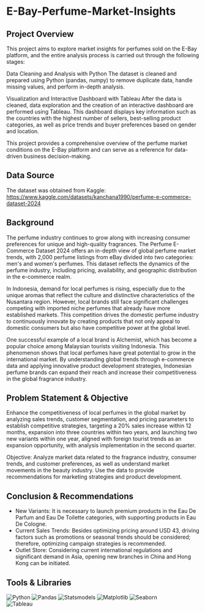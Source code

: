 # E-Bay-Perfume-Market-Insights
## Project Overview
This project aims to explore market insights for perfumes sold on the E-Bay platform, and the entire analysis process is carried out through the following stages:

Data Cleaning and Analysis with Python
The dataset is cleaned and prepared using Python (pandas, numpy) to remove duplicate data, handle missing values, and perform in-depth analysis.

Visualization and Interactive Dashboard with Tableau
After the data is cleaned, data exploration and the creation of an interactive dashboard are performed using Tableau. This dashboard displays key information such as the countries with the highest number of sellers, best-selling product categories, as well as price trends and buyer preferences based on gender and location.

This project provides a comprehensive overview of the perfume market conditions on the E-Bay platform and can serve as a reference for data-driven business decision-making.

## Data Source
The dataset was obtained from Kaggle: https://www.kaggle.com/datasets/kanchana1990/perfume-e-commerce-dataset-2024

## Background
The perfume industry continues to grow along with increasing consumer preferences for unique and high-quality fragrances. The Perfume E-Commerce Dataset 2024 offers an in-depth view of global perfume market trends, with 2,000 perfume listings from eBay divided into two categories: men's and women's perfumes. This dataset reflects the dynamics of the perfume industry, including pricing, availability, and geographic distribution in the e-commerce realm.

In Indonesia, demand for local perfumes is rising, especially due to the unique aromas that reflect the culture and distinctive characteristics of the Nusantara region. However, local brands still face significant challenges competing with imported niche perfumes that already have more established markets. This competition drives the domestic perfume industry to continuously innovate by creating products that not only appeal to domestic consumers but also have competitive power at the global level.

One successful example of a local brand is Alchemist, which has become a popular choice among Malaysian tourists visiting Indonesia. This phenomenon shows that local perfumes have great potential to grow in the international market. By understanding global trends through e-commerce data and applying innovative product development strategies, Indonesian perfume brands can expand their reach and increase their competitiveness in the global fragrance industry.

## Problem Statement & Objective
Enhance the competitiveness of local perfumes in the global market by analyzing sales trends, customer segmentation, and pricing parameters to establish competitive strategies, targeting a 20% sales increase within 12 months, expansion into three countries within two years, and launching two new variants within one year, aligned with foreign tourist trends as an expansion opportunity, with analysis implementation in the second quarter.

Objective: Analyze market data related to the fragrance industry, consumer trends, and customer preferences, as well as understand market movements in the beauty industry. Use the data to provide recommendations for marketing strategies and product development.

## Conclusion & Recommendations
- New Variants: It is necessary to launch premium products in the Eau De Parfum and Eau De Toilette categories, with supporting products in Eau De Cologne.
- Current Sales Trends: Besides optimizing pricing around USD 43, driving factors such as promotions or seasonal trends should be considered; therefore, optimizing campaign strategies is recommended.
- Outlet Store: Considering current international regulations and significant demand in Asia, opening new branches in China and Hong Kong can be initiated.

## Tools & Libraries
![Python](https://img.shields.io/badge/Python-3776AB?style=for-the-badge&logo=python&logoColor=white)
![Pandas](https://img.shields.io/badge/Pandas-150458?style=for-the-badge&logo=pandas&logoColor=white)
![Statsmodels](https://img.shields.io/badge/Statsmodels-20A39E?style=for-the-badge&logo=python&logoColor=white)
![Matplotlib](https://img.shields.io/badge/Matplotlib-11557C?style=for-the-badge&logo=matplotlib&logoColor=white)
![Seaborn](https://img.shields.io/badge/Seaborn-2D708EFF?style=for-the-badge&logo=seaborn&logoColor=white)  
![Tableau](https://img.shields.io/badge/Tableau-E97627?style=for-the-badge&logo=tableau&logoColor=white)
